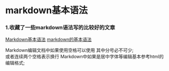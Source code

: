 # markdown基本语法
### 1.收藏了一些markdown语法写的比较好的文章
[Markdown基本语法](https://www.jianshu.com/p/191d1e21f7ed)
[markdown的基本语法](https://www.cnblogs.com/nickchen121/p/10821946.html)

Markdown编辑文档中如果使用空格可以使用&nbsp;其中分号必不可少;   
或者连续两个空格表示换行
Markdown中如果是居中字体等编辑基本参考html的编辑格式;
